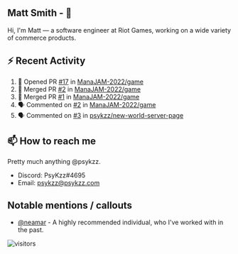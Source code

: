 <!--
[![PsyKzz's github stats](https://github-readme-stats.vercel.app/api?username=psykzz&show_icons=true)](https://github.com/anuraghazra/github-readme-stats)
-->

## Matt Smith - 👋
Hi, I'm Matt — a software engineer at Riot Games, working on a wide variety of commerce products.

## ⚡ Recent Activity

<!--START_SECTION:activity-->
1. 💪 Opened PR [#17](https://github.com/ManaJAM-2022/game/pull/17) in [ManaJAM-2022/game](https://github.com/ManaJAM-2022/game)
2. 🎉 Merged PR [#2](https://github.com/ManaJAM-2022/game/pull/2) in [ManaJAM-2022/game](https://github.com/ManaJAM-2022/game)
3. 🎉 Merged PR [#1](https://github.com/ManaJAM-2022/game/pull/1) in [ManaJAM-2022/game](https://github.com/ManaJAM-2022/game)
4. 🗣 Commented on [#2](https://github.com/ManaJAM-2022/game/issues/2) in [ManaJAM-2022/game](https://github.com/ManaJAM-2022/game)
5. 🗣 Commented on [#3](https://github.com/psykzz/new-world-server-page/issues/3) in [psykzz/new-world-server-page](https://github.com/psykzz/new-world-server-page)
<!--END_SECTION:activity-->


## 📫 How to reach me

Pretty much anything @psykzz.

- Discord: PsyKzz#4695
- Email: psykzz@psykzz.com


## Notable mentions / callouts

 - [@neamar](https://github.com/neamar) - A highly recommended individual, who I've worked with in the past.


![visitors](https://visitor-badge.glitch.me/badge?page_id=psykzz/psykzz)


